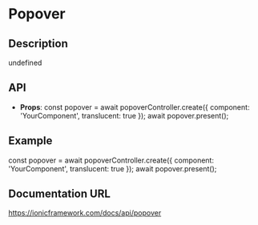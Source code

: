 # Popover

## Description
undefined

## API
- **Props**: const popover = await popoverController.create({ component: 'YourComponent', translucent: true }); await popover.present();

## Example
const popover = await popoverController.create({ component: 'YourComponent', translucent: true }); await popover.present();

## Documentation URL
https://ionicframework.com/docs/api/popover
